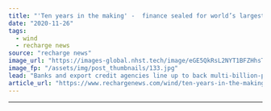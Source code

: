 ```yaml
---
title: "'Ten years in the making' -  finance sealed for world’s largest offshore wind farm"
date: "2020-11-26"
tags: 
  - wind
  - recharge news
source: "recharge news"
image_url: "https://images-global.nhst.tech/image/eGE5QkRsL2NYT1BFZHhsTnJsQ1RKVS9jQk9jV1pJelFNd1JRRDRZcExnST0=/nhst/binary/3046cdc6cc5c36b55416f24ceb802047"
image_fp: "/assets/img/post_thumbnails/133.jpg"
lead: "Banks and export credit agencies line up to back multi-billion-pound complex being developed by Equinor and SSE in southern North Sea"
article_url: "https://www.rechargenews.com/wind/ten-years-in-the-making-finance-sealed-for-world-s-largest-offshore-wind-farm/2-1-919655"
---
```


---
